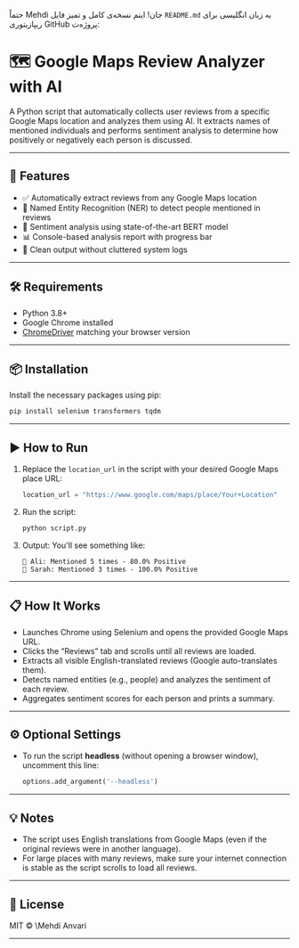 حتماً Mehdi جان! اینم نسخه‌ی کامل و تمیز فایل `README.md` به زبان انگلیسی برای ریپازیتوری GitHub پروژه‌ت:

# 🗺️ Google Maps Review Analyzer with AI

A Python script that automatically collects user reviews from a specific Google Maps location and analyzes them using AI. It extracts names of mentioned individuals and performs sentiment analysis to determine how positively or negatively each person is discussed.

---

## 🚀 Features

- ✅ Automatically extract reviews from any Google Maps location
- 🧠 Named Entity Recognition (NER) to detect people mentioned in reviews
- 🤖 Sentiment analysis using state-of-the-art BERT model
- 📊 Console-based analysis report with progress bar
- 🧼 Clean output without cluttered system logs

---

## 🛠️ Requirements

- Python 3.8+
- Google Chrome installed
- [ChromeDriver](https://sites.google.com/chromium.org/driver/) matching your browser version

---

## 📦 Installation

Install the necessary packages using pip:

```bash
pip install selenium transformers tqdm
````


---


## ▶️ How to Run

1. Replace the `location_url` in the script with your desired Google Maps place URL:

   ```python
   location_url = "https://www.google.com/maps/place/Your+Location"
   ```

2. Run the script:

   ```bash
   python script.py
   ```

3. Output:
   You'll see something like:

   ```
   👤 Ali: Mentioned 5 times - 80.0% Positive
   👤 Sarah: Mentioned 3 times - 100.0% Positive
   ```

---

## 📋 How It Works

* Launches Chrome using Selenium and opens the provided Google Maps URL.
* Clicks the “Reviews” tab and scrolls until all reviews are loaded.
* Extracts all visible English-translated reviews (Google auto-translates them).
* Detects named entities (e.g., people) and analyzes the sentiment of each review.
* Aggregates sentiment scores for each person and prints a summary.

---

## ⚙️ Optional Settings

* To run the script **headless** (without opening a browser window), uncomment this line:

  ```python
  options.add_argument('--headless')
  ```

---

## 💡 Notes

* The script uses English translations from Google Maps (even if the original reviews were in another language).
* For large places with many reviews, make sure your internet connection is stable as the script scrolls to load all reviews.

---

## 📄 License

MIT © \Mehdi Anvari

---


